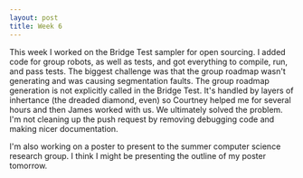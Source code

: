 ```yaml
---
layout: post
title: Week 6
---
```


This week I worked on the Bridge Test sampler for open sourcing. I added code for group robots, as well as tests, and got everything to compile, run, and pass tests. The biggest challenge was that the group roadmap wasn't generating and was causing segmentation faults. The group roadmap generation is not explicitly called in the Bridge Test. It's handled by layers of inhertance (the dreaded diamond, even) so Courtney helped me for several hours and then James worked with us. We ultimately solved the problem. I'm not cleaning up the push request by removing debugging code and making nicer documentation. 

I'm also working on a poster to present to the summer computer science research group. I think I might be presenting the outline of my poster tomorrow.